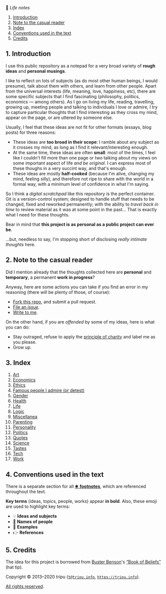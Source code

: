 📜 _Life notes_

1. [Introduction](#1-introduction)
1. [Note to the casual reader](#2-note-to-the-casual-reader)
1. [Index](#3-index)
1. [Conventions used in the text](#4-conventions-used-in-the-text)
1. [Credits](#5-credits)

## 1. Introduction

I use this public repository as a notepad for a very broad variety of **rough ideas** and **personal musings**.

I like to reflect on lots of subjects (as do most other human beings, I would presume), talk about them with others, and learn from other people.
Apart from the universal interests (life, meaning, love, happiness, etc), there are some specific subjects that I find fascinating (philosophy, politics,
economics&nbsp;&mdash;&nbsp;among others).
As I go on living my life, reading, travelling, growing up, meeting people and talking to individuals I love or admire, I try to capture particular thoughts
that I find interesting as they cross my mind, appear on the page, or are uttered by someone else.

Usually, I feel that these ideas are not fit for other formats (essays, blog posts) for three reasons:

* These ideas are **too broad in their scope**: I ramble about any subject as it crosses my mind, as long as I find it relevant/interesting enough.
* At the same time, these ideas are often **small**: most of the times, I feel like I couldn't fill more than one page or two talking about my views on some
  important aspect of life *and be original*.
  I can express most of these thoughs in a very succint way, and that's enough.
* These ideas are mostly **half-cooked** (because I'm alive, changing my mind, feeling silly), and therefore not ripe to share with the world in a formal way,
  with a minimum level of confidence in what I'm saying.

So I think a *digital scratchpad* like this repository is the perfect container.
Git is a version-control system; designed to handle stuff that needs to be changed, fixed and reworked permanently; with the ability to *travel back in time* to
review material as it was at some point in the past&hellip;
That is exactly what I need for these thoughts.

Bear in mind that **this project is as personal as a public project can ever be**.

&hellip;but, needless to say, I'm stopping short of disclosing *really intimate thoughts* here.

## 2. Note to the casual reader

Did I mention already that the thoughts collected here are **personal** and **temporary**, a permanent **work in progress**?

Anyway, here are some actions you can take if you find an error in my reasoning (there will be plenty of those, of course):

* [Fork this repo](https://github.com/tripu/Vita/#fork-destination-box), and submit a pull request.
* [File an *issue*](https://github.com/tripu/Vita/issues/new).
* [Write to me](mailto:t@tripu.info).

On the other hand, if you are *offended* by some of my ideas, here is what you can do:

* Stay outraged, refuse to apply the [principle of charity](https://en.wikipedia.org/wiki/Principle_of_charity) and label me as you please.
* Grow up.

## 3. Index

1. [Art](art)
1. [Economics](economics)
1. [Ethics](ethics)
1. [Famous people I admire (or detest)](people)
1. [Gender](gender)
1. [Health](health)
1. [Life](life)
1. [Logic](logic)
1. [Miscellanea](miscellanea)
1. [Parenting](parenting)
1. [Personality](personality)
1. [Politics](politics)
1. [Quotes](quotes)
1. [Science](science)
1. [Tastes](tastes)
1. [Tech](tech)
1. [Work](work)

## 4. Conventions used in the text

There is a separate section for all [&#10033;&nbsp;**footnotes**](footnotes#footnotes), which are referenced throughout the text.

**Key terms** (ideas, topics, people, works) appear **in bold**.
Also, these emoji are used to highlight key terms:

* <span class="icon idea">💡</span>&nbsp;**Ideas and subjects**
* <span class="icon name">👤</span>&nbsp;**Names of people**
* <span class="icon eg">💭</span>&nbsp;**Examples**
* <span class="icon ref">👉</span>&nbsp;**References**

## 5. Credits

The idea for this project is borrowed from [Buster Benson](https://github.com/busterbenson)'s
[&ldquo;Book of Beliefs&rdquo;](https://github.com/busterbenson/public) (hat tip).

Copyright &copy; 2013&ndash;2020 tripu ([`t@tripu.info`](mailto:t@tripu.info), [`https://tripu.info`](https://tripu.info/)).

[All rights reserved](https://github.com/tripu/Vita/blob/master/LICENSE.md).
